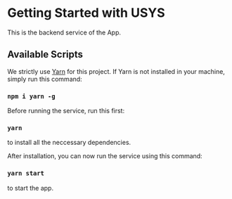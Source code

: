 # Getting Started with USYS

This is the backend service of the App.

## Available Scripts

We strictly use [Yarn](https://www.npmjs.com/package/yarn) for this project.
If Yarn is not installed in your machine, simply run this command:

### `npm i yarn -g`

Before running the service, run this first:

### `yarn`

to install all the neccessary dependencies.

After installation, you can now run the service using this command:

### `yarn start`

to start the app.